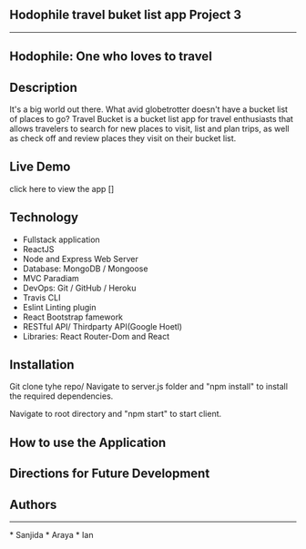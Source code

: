 ## Hodophile travel buket list app Project 3

<hr>
  
## Hodophile: One who loves to travel

## Description 

It's a big world out there. What avid globetrotter doesn't have a bucket list of places to go? Travel Bucket is a bucket list app for travel enthusiasts that allows travelers to search for new places to visit, list and plan trips, as well as check off and review places they visit on their bucket list.


## Live Demo 

click here to view the app []

## Technology

* Fullstack application
* ReactJS
* Node and Express Web Server
* Database: MongoDB / Mongoose 
* MVC Paradiam
* DevOps: Git / GitHub / Heroku
* Travis CLI
* Eslint Linting plugin
* React Bootstrap famework
* RESTful API/ Thirdparty API(Google Hoetl)
* Libraries: React Router-Dom and React


## Installation

Git clone tyhe repo/ Navigate to server.js folder and "npm install" to install the required dependencies.

Navigate to root directory and "npm start" to start client.



## How to use the Application






## Directions for Future Development






## Authors
<hr>
* Sanjida
* Araya
* Ian